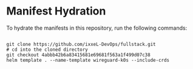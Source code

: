 
# Manifest Hydration

To hydrate the manifests in this repository, run the following commands:

```shell

git clone https://github.com/ixxeL-DevOps/fullstack.git
# cd into the cloned directory
git checkout 4abbb42b6a83415681e69681f563a1f499d07c38
helm template . --name-template wireguard-k0s --include-crds
```